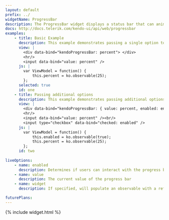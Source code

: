 ```yaml
---
layout: default
prefix: ../
widgetName: ProgressBar
description: The ProgressBar widget displays a status bar that can animate between values
docs: http://docs.telerik.com/kendo-ui/api/web/progressbar
examples:
    - title: Basic Example
      description: This example demonstrates passing a single option to bind against the value of the ProgressBar widget.
      view: |
        <div data-bind="kendoProgressBar: percent"> </div>
        <hr/>
        <input data-bind="value: percent" />
      js: |
        var ViewModel = function() {
            this.percent = ko.observable(25);
        };
      selected: true
      id: one
    - title: Passing additional options
      description: This example demonstrates passing additional options in the data-bind attribute with *value* now being explicitly specified.
      view: |
        <div data-bind="kendoProgressBar: { value: percent, enabled: enabled }"> </div>
        <hr/>
        <input data-bind="value: percent" /><br/>
        <input type="checkbox" data-bind="checked: enabled" />
      js: |
        var ViewModel = function() {
            this.enabled = ko.observable(true);
            this.percent = ko.observable(25);
        };
      id: two
      
liveOptions:
    - name: enabled
      description: Determines if users can interact with the progress bar
    - name: value
      description: The current value of the progress bar
    - name: widget
      description: If specified, will populate an observable with a reference to the actual widget

futurePlans:
---
```


{% include widget.html %}
